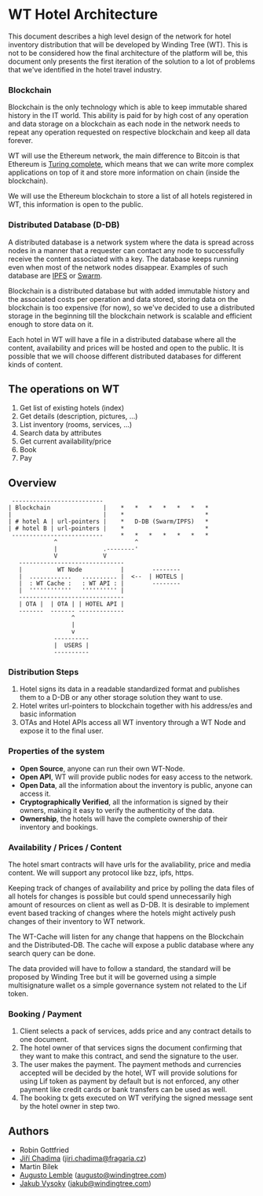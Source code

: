 # WT Hotel Architecture

This document describes a high level design of the network for hotel inventory distribution that will be developed by Winding Tree (WT). This is not to be considered how the final architecture of the platform will be, this document only presents the first iteration of the solution to a lot of problems that we've identified in the hotel travel industry.

### Blockchain

Blockchain is the only technology which is able to keep immutable shared history in the IT world. This ability is paid for by high cost of any operation and data storage on a blockchain as each node in the network needs to repeat any operation requested on respective blockchain and keep all data forever.

WT will use the Ethereum network, the main difference to Bitcoin is that Ethereum is [Turing complete](https://en.wikipedia.org/wiki/Turing_completeness), which means that we can write more complex applications on top of it and store more information on chain (inside the blockchain).

We will use the Ethereum blockchain to store a list of all hotels registered in WT, this information is open to the public.

### Distributed Database (D-DB)

A distributed database is a network system where the data is spread across nodes in a manner that a requester can contact any node to successfully receive the content associated with a key. The database keeps running even when most of the network nodes disappear. Examples of such database are [IPFS](https://ipfs.io/) or [Swarm](http://swarm-guide.readthedocs.io/en/latest/introduction.html).

Blockchain is a distributed database but with added immutable history and the associated costs per operation and data stored, storing data on the blockchain is too expensive (for now), so we've decided to use a distributed storage in the beginning till the blockchain network is scalable and efficient enough to store data on it.

Each hotel in WT will have a file in a distributed database where all the content, availability and prices will be hosted and open to the public. It is possible that we will choose different distributed databases for different kinds of content.

## The operations on WT

1) Get list of existing hotels (index)
2) Get details (description, pictures, ...)
3) List inventory (rooms, services, ...)
4) Search data by attributes
5) Get current availability/price
6) Book
7) Pay

## Overview


     --------------------------  
    | Blockchain               |    *   *   *   *   *   *   *
    |                          |    *                       *                  
    | # hotel A | url-pointers |    *   D-DB (Swarm/IPFS)   *               
    | # hotel B | url-pointers |    *                       *
     --------------------------     *   *   *   *   *   *   *
                 ^                      ^
                 |             .--------'
                 V             V
       ------------------------------
       |          WT Node           |        --------
       |  ............   .......... |  <--  | HOTELS |
       |  : WT Cache :   : WT API : |        --------  
       |  ''''''''''''   '''''''''' |
       ------------------------------     
       | OTA |  | OTA | | HOTEL API |           
       -------  ------- -------------         
                      ^
                      |
                      v
                 ----------
                 |  USERS |
                 ----------


### Distribution Steps

1. Hotel signs its data in a readable standardized format and publishes them to a D-DB or any other storage solution they want to use.
2. Hotel writes url-pointers to blockchain together with his address/es and basic information
3. OTAs and Hotel APIs access all WT inventory through a WT Node and expose it to the final user.

### Properties of the system

- **Open Source**, anyone can run their own WT-Node.
- **Open API**, WT will provide public nodes for easy access to the network.
- **Open Data**, all the information about the inventory is public, anyone can access it.
- **Cryptographically Verified**, all the information is signed by their owners, making it easy to verify the authenticity of the data.
- **Ownership**, the hotels will have the complete ownership of their inventory and bookings.

### Availability / Prices / Content

The hotel smart contracts will have urls for the avaliability, price and media content. We will support any protocol like bzz, ipfs, https.

Keeping track of changes of availability and price by polling the data files of all hotels for changes is possible but could spend unnecessarily high amount of resources on client as well as D-DB. It is desirable to implement event based tracking of changes where the hotels might actively push changes of their inventory to WT network.

The WT-Cache will listen for any change that happens on the Blockchain and the Distributed-DB. The cache will expose a public database where any search query can be done.

The data provided will have to follow a standard, the standard will be proposed by Winding Tree but it will be governed using a simple multisignature wallet os a simple governance system not related to the Lif token.

### Booking / Payment

1) Client selects a pack of services, adds price and any contract details to one document.
2) The hotel owner of that services signs the document confirming that they want to make this contract, and send the signature to the user.
3) The user makes the payment. The payment methods and currencies accepted will be decided by the hotel, WT will provide solutions for using Lif token as payment by default but is not enforced, any other payment like credit cards or bank transfers can be used as well.
4) The booking tx gets executed on WT verifying the signed message sent by the hotel owner in step two.

## Authors

- Robin Gottfried
- [Jiří Chadima](https://github.com/jirkachadima) (<jiri.chadima@fragaria.cz>)
- Martin Bílek
- [Augusto Lemble](https://github.com/AugustoL) (<augusto@windingtree.com>)
- [Jakub Vysoky](https://github.com/kvbik) (<jakub@windingtree.com>)
